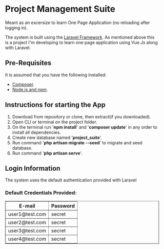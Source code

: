 <h1>Project Management Suite</h1>
<p>
	Meant as an excersize to learn One Page Application (no reloading after logging in).
</p>
<p>
	The system is built using the <a href="">Laravel Framework</a>. As mentioned above this is a project I'm
	developing to learn one page application using Vue.Js along with Laravel.
</p>

<h2>Pre-Requisites</h2>
<p>It is assumed that you have the following installed:</p>
<ul>
	<li><a href="https://getcomposer.org/">Composer</a>.</li>
	<li><a href="https://nodejs.org/">Node.js and npm</a>.</li>
</ul>

<h2>Instructions for starting the App</h2>
<ol>
	<li>Download from repository or clone, then extract(if you downloaded).</li>
	<li>Open CLI or terminal on the project folder.</li>
	<li>On the terminal run '<b>npm install</b>' and '<b>composer update</b>' in any order to install all dependencies.</li>
	<li>Create new database named '<b>project_suite</b>'.</li>
	<li>Run command '<b>php artisan migrate --seed</b>' to migrate and seed database.</li>
	<li>Run command '<b>php artisan serve</b>'.</li>
</ol>

<h2>Login Information</h2>
<p>The system uses the default authentication provided with Laravel</p>
<h3>Default Credentials Provided:</h3>
<table width="100%" border="1px solid black">
	<thead>
		<tr>
			<th>E-mail</th>
			<th>Password</th>
		</tr>
	</thead>
	<tbody>
		<tr>
			<td>user1@test.com</td>
			<td>secret</td>
		</tr>
		<tr>
			<td>user2@test.com</td>
			<td>secret</td>
		</tr>
		<tr>
			<td>user3@test.com</td>
			<td>secret</td>
		</tr>
		<tr>
			<td>user4@test.com</td>
			<td>secret</td>
		</tr>
	</tbody>
</table>